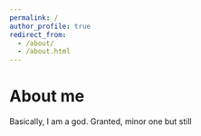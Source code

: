 ```yaml
---
permalink: /
author_profile: true
redirect_from: 
  - /about/
  - /about.html
---
```


About me
======

Basically, I am a god. Granted, minor one but still

